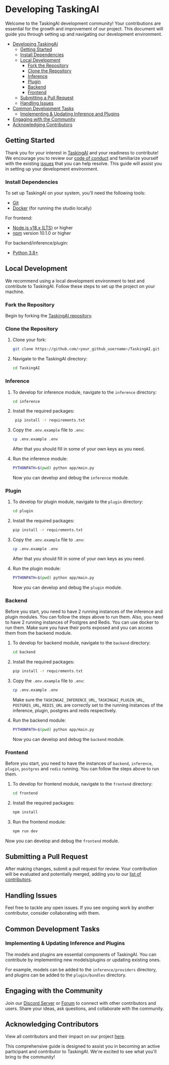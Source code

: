 # Developing TaskingAI

Welcome to the TaskingAI development community! Your contributions are essential for the growth and improvement of our project. This document will guide you through setting up and navigating our development environment.

- [Developing TaskingAI](#developing-taskingai)
  - [Getting Started](#getting-started)
  - [Install Dependencies](#install-dependencies)
  - [Local Development](#local-development)
    - [Fork the Repository](#fork-the-repository)
    - [Clone the Repository](#clone-the-repository)
    - [Inference](#inference)
    - [Plugin](#plugin)
    - [Backend](#backend)
    - [Frontend](#frontend)
  - [Submitting a Pull Request](#submitting-a-pull-request)
  - [Handling Issues](#handling-issues)
- [Common Development Tasks](#common-development-tasks)
  - [Implementing & Updating Inference and Plugins](#implementing--updating-inference-and-plugins)
- [Engaging with the Community](#engaging-with-the-community)
- [Acknowledging Contributors](#acknowledging-contributors)

## Getting Started

Thank you for your interest in [TaskingAI](https://www.tasking.ai) and your readiness to contribute! We encourage you to review our [code of conduct](https://github.com/TaskingAI/TaskingAI/blob/master/.github/CODE_OF_CONDUCT.md) and familiarize yourself with the existing [issues](https://github.com/TaskingAI/TaskingAI/issues) that you can help resolve. This guide will assist you in setting up your development environment.

### Install Dependencies

To set up TaskingAI on your system, you'll need the following tools:

- [Git](http://git-scm.com/)
- [Docker](https://docs.docker.com/get-docker/) (for running the studio locally)

For frontend:

- [Node.js v18.x (LTS)](http://nodejs.org) or higher
- [npm](https://www.npmjs.com/) version 10.1.0 or higher

For backend/inference/plugin:

- [Python 3.8+](https://www.python.org/downloads/)

## Local Development

We recommend using a local development environment to test and contribute to TaskingAI. Follow these steps to set up the project on your machine.

### Fork the Repository

Begin by forking the [TaskingAI repository](https://github.com/TaskingAI/TaskingAI).

### Clone the Repository

1. Clone your fork:

   ```sh
   git clone https://github.com/<your_github_username>/TaskingAI.git
   ```

2. Navigate to the TaskingAI directory:

   ```sh
   cd TaskingAI
   ```

### Inference

1. To develop for inference module, navigate to the `inference` directory:

   ```sh
   cd inference
   ```

2. Install the required packages:

   ```sh
    pip install -r requirements.txt
   ```

3. Copy the `.env.example` file to `.env`:

   ```sh
   cp .env.example .env
   ```

   After that you should fill in some of your own keys as you need.

4. Run the inference module:

   ```sh
   PYTHONPATH=$(pwd) python app/main.py
   ```

   Now you can develop and debug the `inference` module.

### Plugin

1. To develop for plugin module, navigate to the `plugin` directory:

   ```sh
   cd plugin
   ```

2. Install the required packages:

   ```sh
   pip install -r requirements.txt
   ```

3. Copy the `.env.example` file to `.env`:

   ```sh
   cp .env.example .env
   ```

   After that you should fill in some of your own keys as you need.

4. Run the plugin module:

   ```sh
   PYTHONPATH=$(pwd) python app/main.py
   ```

   Now you can develop and debug the `plugin` module.

### Backend

Before you start, you need to have 2 running instances of the inference and plugin modules. You can follow the steps above to run them. Also, you need to have 2 running instances of Postgres and Redis. You can use docker to run them. Make sure you have their ports exposed and you can access them from the backend module.

1. To develop for backend module, navigate to the `backend` directory:

   ```sh
   cd backend
   ```

2. Install the required packages:

   ```sh
   pip install -r requirements.txt
   ```

3. Copy the `.env.example` file to `.env`:

   ```sh
   cp .env.example .env
   ```

   Make sure the `TASKINGAI_INFERENCE_URL`, `TASKINGAI_PLUGIN_URL`, `POSTGRES_URL`, `REDIS_URL` are correctly set to the running instances of the inference, plugin, postgres and redis respectively.

4. Run the backend module:

   ```sh
   PYTHONPATH=$(pwd) python app/main.py
   ```

   Now you can develop and debug the `backend` module.

### Frontend

Before you start, you need to have the instances of `backend`, `inference`, `plugin`, `postgres` and `redis` running. You can follow the steps above to run them.

1. To develop for frontend module, navigate to the `frontend` directory:

   ```sh
   cd frontend
   ```

2. Install the required packages:

   ```sh
   npm install
   ```

3. Run the frontend module:

   ```sh
   npm run dev
   ```

Now you can develop and debug the `frontend` module.

## Submitting a Pull Request

After making changes, submit a pull request for review. Your contribution will be evaluated and potentially merged, adding you to our [list of contributors](https://github.com/TaskingAI/TaskingAI/graphs/contributors).

## Handling Issues

Feel free to tackle any open issues. If you see ongoing work by another contributor, consider collaborating with them.

## Common Development Tasks

### Implementing & Updating Inference and Plugins

The models and plugins are essential components of TaskingAI. You can contribute by implementing new models/plugins or updating existing ones.

For example, models can be added to the `inference/providers` directory, and plugins can be added to the `plugin/bundles` directory.

## Engaging with the Community

Join our [Discord Server](https://discord.gg/J3J2YySV) or [Forum](https://forum.tasking.ai) to connect with other contributors and users. Share your ideas, ask questions, and collaborate with the community.

## Acknowledging Contributors

View all contributors and their impact on our project [here](https://github.com/TaskingAI/TaskingAI/graphs/contributors).

This comprehensive guide is designed to assist you in becoming an active participant and contributor to TaskingAI. We're excited to see what you'll bring to the community!
